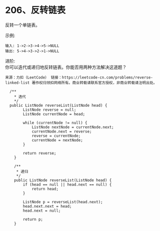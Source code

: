 206、反转链表
===
反转一个单链表。<br>

示例:<br>
```
输入: 1->2->3->4->5->NULL
输出: 5->4->3->2->1->NULL
```
进阶:<br>
你可以迭代或递归地反转链表。你能否用两种方法解决这道题？<br>

``
来源：力扣（LeetCode）
链接：https://leetcode-cn.com/problems/reverse-linked-list
著作权归领扣网络所有。商业转载请联系官方授权，非商业转载请注明出处。
``


```
  /**
    * 迭代
    */
  public ListNode reverseList(ListNode head) {
        ListNode reverse = null;
        ListNode currentNode = head;
        
        while (currentNode != null) {
            ListNode nextNode = currentNode.next;
            currentNode.next = reverse;
            reverse = currentNode;
            currentNode = nextNode;
        }
        
        return reverse;
    }
  
    /**
     * 递归
     */
    public ListNode reverseList(ListNode head) {
        if (head == null || head.next == null) {
            return head;
        }

        ListNode p = reverseList(head.next);
        head.next.next = head;
        head.next = null;
        
        return p;
    }

```
